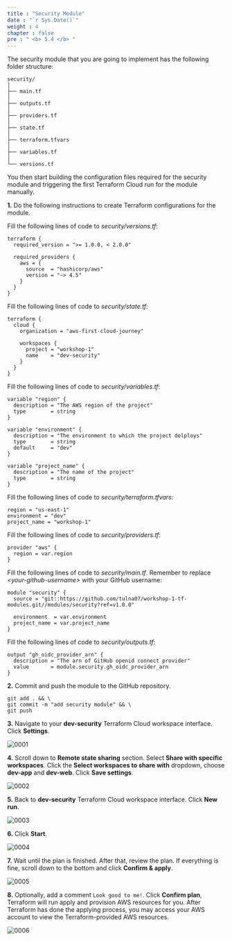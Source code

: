 ```yaml
---
title : "Security Module"
date : "`r Sys.Date()`"
weight : 4
chapter : false
pre : " <b> 5.4 </b> "
---
```


The security module that you are going to implement has the following folder structure:

```git
security/
│
├── main.tf
│   
├── outputs.tf
│   
├── providers.tf
│   
├── state.tf
│   
├── terraform.tfvars
│   
├── variables.tf
│   
└── versions.tf
```

You then start building the configuration files required for the security module and triggering the first Terraform Cloud run for the module manually.

**1.** Do the following instructions to create Terraform configurations for the module.

Fill the following lines of code to *security/versions.tf*:

```hcl
terraform {
  required_version = ">= 1.0.0, < 2.0.0"

  required_providers {
    aws = {
      source  = "hashicorp/aws"
      version = "~> 4.5"
    }
  }
}
```

Fill the following lines of code to *security/state.tf*:

```hcl
terraform {
  cloud {
    organization = "aws-first-cloud-journey"

    workspaces {
      project = "workshop-1"
      name    = "dev-security"
    }
  }
}
```

Fill the following lines of code to *security/variables.tf*:

```hcl
variable "region" {
  description = "The AWS region of the project"
  type        = string
}

variable "environment" {
  description = "The environment to which the project delploys"
  type        = string
  default     = "dev"
}

variable "project_name" {
  description = "The name of the project"
  type        = string
}
```

Fill the following lines of code to *security/terraform.tfvars*:

```hcl
region = "us-east-1"
environment = "dev"
project_name = "workshop-1"
```

Fill the following lines of code to *security/providers.tf*:

```hcl
provider "aws" {
  region = var.region
}
```

Fill the following lines of code to *security/main.tf*. Remember to replace *\<your-github-username\>* with your GitHub username:

```hcl
module "security" {
  source = "git::https://github.com/tulna07/workshop-1-tf-modules.git//modules/security?ref=v1.0.0"

  environment  = var.environment
  project_name = var.project_name
}
```

Fill the following lines of code to *security/outputs.tf*:

```hcl
output "gh_oidc_provider_arn" {
  description = "The arn of GitHub openid connect provider"
  value       = module.security.gh_oidc_provider_arn
}
```

**2.** Commit and push the module to the GitHub repository.

```git
git add . && \
git commit -m "add security module" && \
git push
```

**3.** Navigate to your **dev-security** Terraform Cloud workspace interface. Click **Settings**.

![0001](/images/5/4/0001.svg?featherlight=false&width=100pc)

**4.** Scroll down to **Remote state sharing** section. Select **Share with specific workspaces**. Click the **Select workspaces to share with** dropdown, choose **dev-app** and **dev-web**. Click **Save settings**.

![0002](/images/5/4/0002.svg?featherlight=false&width=100pc)

**5.** Back to **dev-security** Terraform Cloud workspace interface. Click **New run**.

![0003](/images/5/4/0003.svg?featherlight=false&width=100pc)

**6.** Click **Start**.

![0004](/images/5/4/0004.svg?featherlight=false&width=100pc)

**7.** Wait until the plan is finished. After that, review the plan. If everything is fine, scroll down to the bottom and click **Confirm & apply**.

![0005](/images/5/4/0005.svg?featherlight=false&width=100pc)

**8.** Optionally, add a comment `Look good to me!`. Click **Confirm plan**, Terraform will run apply and provision AWS resources for you. After Terraform has done the applying process, you may access your AWS account to view the Terraform-provided AWS resources. 

![0006](/images/5/4/0006.svg?featherlight=false&width=100pc)